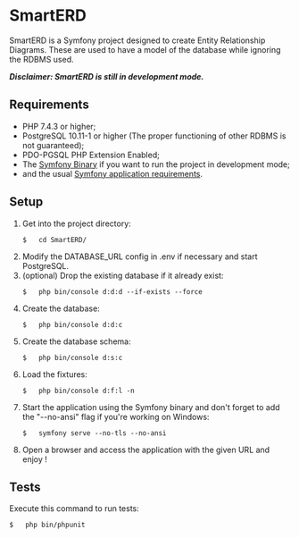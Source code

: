 # SmartERD
SmartERD is a Symfony project designed to create Entity Relationship Diagrams. 
These are used to have a model of the database while ignoring the RDBMS used.

***Disclaimer: SmartERD is still in development mode.***

## Requirements
 * PHP 7.4.3 or higher;
 * PostgreSQL 10.11-1 or higher (The proper functioning of other RDBMS is not guaranteed);
 * PDO-PGSQL PHP Extension Enabled;
 * The [Symfony Binary](https://symfony.com/download) if you want to run the project in development mode;
 * and the usual [Symfony application requirements](https://symfony.com/doc/current/reference/requirements.html).
 
## Setup
 1. Get into the project directory:
    ```
    $   cd SmartERD/
    ```
 2. Modify the DATABASE_URL config in .env if necessary and start PostgreSQL.
 3. (optional) Drop the existing database if it already exist:
    ```
    $   php bin/console d:d:d --if-exists --force
    ```
 4. Create the database:
    ```
    $   php bin/console d:d:c
    ```
 5. Create the database schema:
    ```
    $   php bin/console d:s:c
    ```
 6. Load the fixtures:
    ```
    $   php bin/console d:f:l -n
    ```
 7. Start the application using the Symfony binary and don't forget to add the
    "--no-ansi" flag if you're working on Windows:
    ```
    $   symfony serve --no-tls --no-ansi
    ```
 8. Open a browser and access the application with the given URL and enjoy !
 
## Tests
Execute this command to run tests:
```
$   php bin/phpunit
```